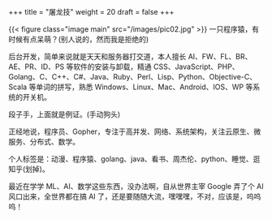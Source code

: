 +++
title = "屠龙技"
weight = 20
draft = false
+++

{{< figure class="image main" src="/images/pic02.jpg" >}}
一只程序猿，有时候有点呆萌？(别人说的，然而我是拒绝的)

后台开发，简单来说就是天天和服务器打交道，本人擅长 AI、FW、FL、BR、AE、PR、ID、PS 等软件的安装与卸载，精通 CSS、JavaScript、PHP、Golang、C、C++、C#、Java、Ruby、Perl、Lisp、Python、Objective-C、Scala 等单词的拼写，熟悉 Windows、Linux、Mac、Android、IOS、WP 等系统的开关机。

段子手，上面就是例证。(手动狗头)

正经地说，程序员、Gopher，专注于高并发、网络、系统架构，关注云原生、微服务、分布式、数学。

个人标签是：动漫、程序猿、golang、java、看书、周杰伦、python、睡觉、逛知乎(划掉)。

最近在学学 ML、AI、数学这些东西，没办法啊，自从世界主宰 Google 弄了个 AI 风口出来，全世界都在搞 AI 了，还是要随随大流，嘿嘿嘿，不对，应该是，呜呜呜！
